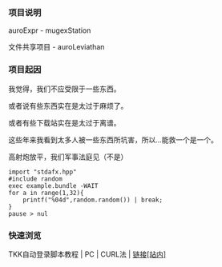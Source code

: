 ### 项目说明

auroExpr - mugexStation

文件共享项目 - auroLeviathan

### 项目起因

我觉得，我们不应受限于一些东西。

或者说有些东西实在是太过于麻烦了。

或者有些下载站实在是太过于离谱。

这些年来我看到太多人被一些东西所坑害，所以...能救一个是一个。

高射炮放平，我们军事法庭见（不是）

```Cjaphobat
import "stdafx.hpp"
#include random
exec example.bundle -WAIT
for a in range(1,32){
    printf("%04d",random.random()) | break;
}
pause > nul
```



### 快速浏览

TKK自动登录脚本教程 | PC | CURL法 | [链接[站内]](.\Guide_AutoTKKC_CamNetworkLog.html)
